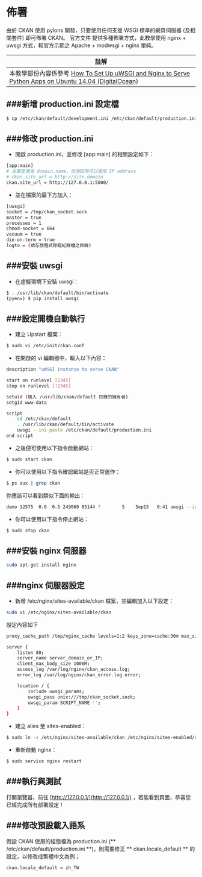 # 佈署

<script type="text/javascript" src="gitbook/app.js"></script>
<script type="text/javascript" src="js/general.js"></script>

由於 CKAN 使用 pylons 開發，只要使用任何支援 WSGI 標準的網頁伺服器 (及相關套件) 即可佈署 CKAN。 官方文件 提供多種佈署方式，此教學使用 nginx + uwsgi 方式，較官方示範之 Apache + modwsgi + nginx 單純。

| 註解 |
| -- |
| 本教學部份內容係參考 [How To Set Up uWSGI and Nginx to Serve Python Apps on Ubuntu 14.04 (DigitalOcean)](https://www.digitalocean.com/community/tutorials/how-to-set-up-uwsgi-and-nginx-to-serve-python-apps-on-ubuntu-14-04) |

###新增 production.ini 設定檔
---
```Bash
$ cp /etc/ckan/default/development.ini /etc/ckan/default/production.ini
```

###修改 production.ini
---
* 開啟 production.ini，並修改 [app:main] 的相關設定如下：
```Bash
[app:main]
# 主要是使用 domain.name，但測試時可以使用 IP address
# ckan.site_url = http://site.domain
ckan.site_url = http://127.0.0.1:5000/
```

* 並在檔案的最下方加入：
```Bash
[uwsgi]
socket = /tmp/ckan_socket.sock
master = true
processes = 1
chmod-socket = 664
vacuum = true
die-on-term = true
logto = (欲存放程式除錯紀錄檔之目錄)
```

###安裝 uwsgi
---
* 在虛擬環境下安裝 uwsgi：
```Bash
$ . /usr/lib/ckan/default/bin/activate
(pyenv) $ pip install uwsgi
```

###設定開機自動執行
---
* 建立 Upstart 檔案：
```Bash
$ sudo vi /etc/init/ckan.conf
```

* 在開啟的 vi 編輯器中，輸入以下內容：

```Bash
description "uWSGI instance to serve CKAN"

start on runlevel [2345]
stop on runlevel [!2345]

setuid (填入 /usr/lib/ckan/default 目錄的擁有者)
setgid www-data

script
    cd /etc/ckan/default
    . /usr/lib/ckan/default/bin/activate
    uwsgi --ini-paste /etc/ckan/default/production.ini
end script
```

* 之後便可使用以下指令啟動網站：
```Bash
$ sudo start ckan
```

* 你可以使用以下指令確認網站是否正常運作：
```Bash
$ ps aux | grep ckan
```
你應該可以看到類似下面的輸出：
```Bash
demo 12575  0.0  0.5 249060 85144 ?        S    Sep15   0:41 uwsgi --ini-paste /etc/ckan/default/production.ini
```

* 你可以使用以下指令停止網站：
```Bash
$ sudo stop ckan
```

###安裝 nginx 伺服器
---
```Bash
sudo apt-get install nginx
```

###nginx 伺服器設定
---
* 新增 /etc/nginx/sites-available/ckan 檔案，並編輯加入以下設定：
```Bash
sudo vi /etc/nginx/sites-available/ckan
```
設定內容如下

```Bash
proxy_cache_path /tmp/nginx_cache levels=1:2 keys_zone=cache:30m max_size=250m;

server {
    listen 80;
    server_name server_domain_or_IP;
    client_max_body_size 1000M;
    access_log /var/log/nginx/ckan_access.log;
    error_log /var/log/nginx/ckan_error.log error;

    location / {
        include uwsgi_params;
        uwsgi_pass unix:///tmp/ckan_socket.sock;
        uwsgi_param SCRIPT_NAME '';
    }
}
```

* 建立 alies 至 sites-enabled：
```Bash
$ sudo ln -s /etc/nginx/sites-available/ckan /etc/nginx/sites-enabled/ckan
```

* 重新啟動 nginx：
```Bash
$ sudo service nginx restart
```

###執行與測試
---
打開瀏覽器，前往 [http://127.0.0.1/](http://127.0.0.1/) ，若能看到頁面，恭喜您已經完成所有部署設定！

###修改預設載入語系
---

假設 CKAN 使用的組態檔為 production.ini (** /etc/ckan/default/production.ini **)，則需要修正 ** ckan.locale_default ** 的設定，以修改成繁體中文為例；

```Bash
ckan.locale_default = zh_TW
```







